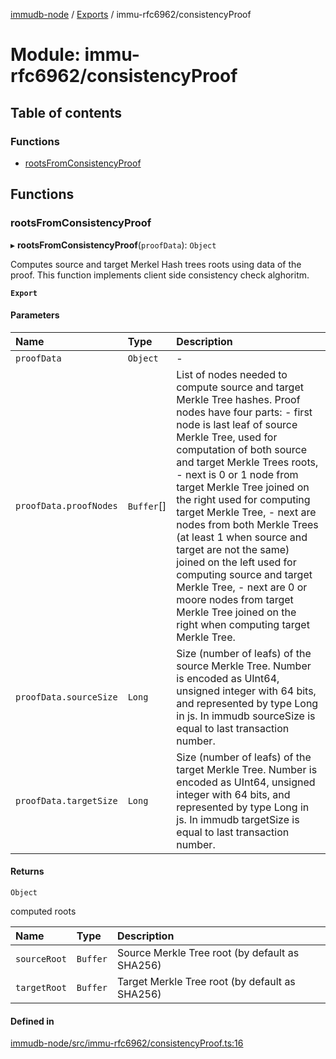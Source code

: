 [immudb-node](../README.md) / [Exports](../modules.md) / immu-rfc6962/consistencyProof

# Module: immu-rfc6962/consistencyProof

## Table of contents

### Functions

- [rootsFromConsistencyProof](immu_rfc6962_consistencyProof.md#rootsfromconsistencyproof)

## Functions

### rootsFromConsistencyProof

▸ **rootsFromConsistencyProof**(`proofData`): `Object`

Computes source and target Merkel Hash trees roots
using data of the proof. This function implements
client side consistency check alghoritm.

**`Export`**

#### Parameters

| Name | Type | Description |
| :------ | :------ | :------ |
| `proofData` | `Object` | - |
| `proofData.proofNodes` | `Buffer`[] | List of nodes needed to compute source and target Merkle Tree hashes.  Proof nodes have four parts:  - first node is last leaf of source Merkle Tree, used for computation    of both source and target Merkle Trees roots,  - next is 0 or 1 node from target Merkle Tree joined on the right used for    computing target Merkle Tree,  - next are nodes from both Merkle Trees (at least 1 when source and    target are not the same) joined on the left used for computing source and    target Merkle Tree,  - next are 0 or moore nodes from target Merkle Tree joined on the right when    computing target Merkle Tree. |
| `proofData.sourceSize` | `Long` | Size (number of leafs) of the source Merkle Tree.  Number is encoded as UInt64, unsigned integer with 64 bits,  and represented by type Long in js. In immudb sourceSize  is equal to last transaction number. |
| `proofData.targetSize` | `Long` | Size (number of leafs) of the target Merkle Tree.  Number is encoded as UInt64, unsigned integer with 64 bits,  and represented by type Long in js. In immudb targetSize  is equal to last transaction number. |

#### Returns

`Object`

computed roots

| Name | Type | Description |
| :------ | :------ | :------ |
| `sourceRoot` | `Buffer` | Source Merkle Tree root  (by default as SHA256) |
| `targetRoot` | `Buffer` | Target Merkle Tree root  (by default as SHA256) |

#### Defined in

[immudb-node/src/immu-rfc6962/consistencyProof.ts:16](https://github.com/user3232/node-immu-db/blob/30c0d74/immudb-node/src/immu-rfc6962/consistencyProof.ts#L16)
